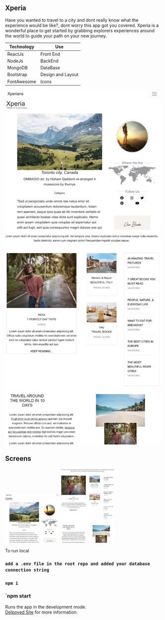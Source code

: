 

## Xperia

Have you wanted to travel to a city and dont really know what the experience would be like?, dont worry this app got you covered. Xperia is a wonderful place to get started by grabbing explorers experiences around the world to guide your path on your new journey.


| Technology | Use |
| --- | --- |
| ReactJs |Front End  |
| NodeJs | BackEnd |
| MongoDB | DataBase |
| Bootstrap | Design and Layout |
| FontAwesome | Icons |


<img src="./src/Public/Image/screenshot1.png" alt="screenshot" max-width='200'>
<img src="./src/Public/Image/screenshot2.png" alt="screenshot" max-width= "200px">

## Screens
<img src="./src/Public/Image/screenshot1.png?raw=true" width="35%"> 
<img src="./src/Public/Image/screenshot2.png?raw=true" width="35%">



To run local
### `add a .env file in the root repo and added your database connection string`
### `npm i`
### `npm start



Runs the app in the development mode.<br />
[Delpoyed Site](https://x-peria-app.herokuapp.com/) for more information.

